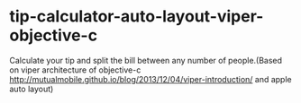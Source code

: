 # tip-calculator-auto-layout-viper-objective-c
Calculate your tip and split the bill between any number of people.(Based on viper architecture of objective-c http://mutualmobile.github.io/blog/2013/12/04/viper-introduction/ and apple auto layout)
